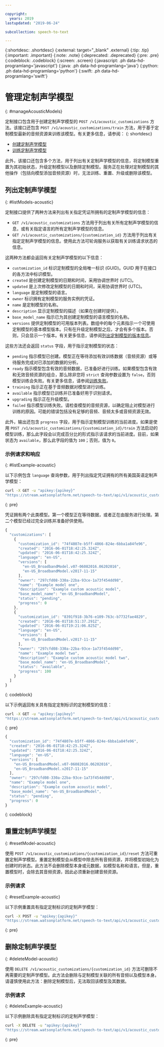 ```yaml
---

copyright:
  years: 2019
lastupdated: "2019-06-24"

subcollection: speech-to-text

---
```


{:shortdesc: .shortdesc}
{:external: target="_blank" .external}
{:tip: .tip}
{:important: .important}
{:note: .note}
{:deprecated: .deprecated}
{:pre: .pre}
{:codeblock: .codeblock}
{:screen: .screen}
{:javascript: .ph data-hd-programlang='javascript'}
{:java: .ph data-hd-programlang='java'}
{:python: .ph data-hd-programlang='python'}
{:swift: .ph data-hd-programlang='swift'}

# 管理定制声学模型
{: #manageAcousticModels}

定制接口包含用于创建定制声学模型的 `POST /v1/acoustic_customizations` 方法。该接口还包含 `POST /v1/acoustic_customizations/train` 方法，用于基于定制模型最新的音频资源来训练该模型。有关更多信息，请参阅：
{: shortdesc}

-   [创建定制声学模型](/docs/services/speech-to-text?topic=speech-to-text-acoustic#createModel-acoustic)
-   [训练定制声学模型](/docs/services/speech-to-text?topic=speech-to-text-acoustic#trainModel-acoustic)

此外，该接口还包含多个方法，用于列出有关定制声学模型的信息，将定制模型重置为其初始状态，升级定制模型以及删除定制模型。服务正在处理对定制模型的其他操作（包括向模型添加音频资源）时，无法训练、重置、升级或删除该模型。

## 列出定制声学模型
{: #listModels-acoustic}

定制接口提供了两种方法来列出有关指定凭证所拥有的定制声学模型的信息：

-   `GET /v1/acoustic_customizations` 方法用于列出有关所有定制声学模型的信息，或有关指定语言的所有定制声学模型的信息。
-   `GET /v1/acoustic_customizations/{customization_id}` 方法用于列出有关指定定制声学模型的信息。使用此方法可轮询服务以获取有关训练请求状态的信息。

这两种方法都会返回有关定制声学模型的以下信息：

-   `customization_id` 标识定制模型的全局唯一标识 (GUID)。GUID 用于在接口的各方法中标识模型。
-   `created` 是创建定制模型的日期和时间，采用协调世界时 (UTC)。
-   `updated` 是上次修改定制模型的日期和时间，采用协调世界时 (UTC)。
-   `language` 是定制模型的语言。
-   `owner` 标识拥有定制模型的服务实例的凭证。
-   `name` 是定制模型的名称。
-   `description` 显示定制模型的描述（如果在创建时提供）。
-   `base_model_name` 指示已为其创建定制模型的语言模型的名称。
-   `versions` 提供定制模型的可用版本列表。数组中的每个元素指示一个可使用定制模型的基本模型版本。只有在升级定制模型之后，才会有多个版本。否则，只会显示一个版本。有关更多信息，请参阅[列出定制模型的版本信息](/docs/services/speech-to-text?topic=speech-to-text-customUpgrade#upgradeList)。

这些方法还会返回 `status` 字段，用于指示定制模型的状态：

-   `pending` 指示模型已创建。模型正在等待添加有效训练数据（音频资源）或等待服务完成对已添加的数据的分析。
-   `ready` 指示模型包含有效的音频数据，已准备好进行训练。如果模型包含有效和无效音频资源的组合，那么除非您将 `strict` 查询参数设置为 `false`，否则模型训练会失败。有关更多信息，请参阅[训练失败](/docs/services/speech-to-text?topic=speech-to-text-acoustic#failedTraining-acoustic)。
-   `training` 指示正在基于音频数据对模型进行训练。
-   `available` 指示模型已训练并已准备好用于识别请求。
-   `upgrading` 指示正在升级模型。
-   `failed` 指示模型训练失败。请检查模型的音频资源，以确定阻止对模型进行训练的原因。可能的错误包括没有足够的音频、音频太多或音频资源无效。

此外，输出还包含 `progress` 字段，用于指示定制模型训练的当前进度。如果是使用 `POST /v1/acoustic_customizations/{customization_id}/train` 方法启动的模型训练，那么此字段会以完成百分比的形式指示该请求的当前进度。目前，如果状态为 `available`，那么此字段的值为 `100`；否则，值为 `0`。

### 示例请求和响应
{: #listExample-acoustic}

以下示例包含 `language` 查询参数，用于列出指定凭证拥有的所有美国英语定制声学模型：

```bash
curl -X GET -u "apikey:{apikey}"
"https://stream.watsonplatform.net/speech-to-text/api/v1/acoustic_customizations?language=en-US"
```
{: pre}

凭证拥有两个此类模型。第一个模型正在等待数据，或者正在由服务进行处理。第二个模型已经过完全训练并准备好供使用。

```javascript
{
  "customizations": [
    {
      "customization_id": "74f4807e-b5ff-4866-824e-6bba1a84fe96",
      "created": "2016-06-01T18:42:25.324Z",
      "updated": "2016-06-01T18:42:25.324Z",
      "language": "en-US",
      "versions": [
        "en-US_BroadbandModel.v07-06082016.06202016",
        "en-US_BroadbandModel.v2017-11-15"
      ],
      "owner": "297cfd08-330a-22ba-93ce-1a73f454dd98",
      "name": "Example model one",
      "description": "Example custom acoustic model",
      "base_model_name": "en-US_BroadbandModel",
      "status": "pending",
      "progress": 0
    },
    {
      "customization_id": "8391f918-3b76-e109-763c-b7732fae4829",
      "created": "2016-06-01T18:51:37.291Z",
      "updated": "2016-06-01T19:21:06.825Z",
      "language": "en-US",
      "versions": [
        "en-US_BroadbandModel.v2017-11-15"
      ],
      "owner": "297cfd08-330a-22ba-93ce-1a73f454dd98",
      "name": "Example model two",
      "description": "Example custom acoustic model two",
      "base_model_name": "en-US_BroadbandModel",
      "status": "available",
      "progress": 100
    }
  ]
}
```
{: codeblock}

以下示例返回有关具有指定定制标识的定制模型的信息：

```bash
curl -X GET -u "apikey:{apikey}"
"https://stream.watsonplatform.net/speech-to-text/api/v1/acoustic_customizations/{customization_id}"
```
{: pre}

```javascript
{
  "customization_id": "74f4807e-b5ff-4866-824e-6bba1a84fe96",
  "created": "2016-06-01T18:42:25.324Z",
  "updated": "2016-06-01T18:42:25.324Z",
  "language": "en-US",
  "versions": [
    "en-US_BroadbandModel.v07-06082016.06202016",
    "en-US_BroadbandModel.v2017-11-15"
  ],
  "owner": "297cfd08-330a-22ba-93ce-1a73f454dd98",
  "name": "Example model one",
  "description": "Example custom acoustic model",
  "base_model_name": "en-US_BroadbandModel",
  "status": "pending",
  "progress": 0
}
```
{: codeblock}

## 重置定制声学模型
{: #resetModel-acoustic}

使用 `POST /v1/acoustic_customizations/{customization_id}/reset` 方法可重置定制声学模型。重置定制模型会从模型中除去所有音频资源，并将模型初始化为创建时的状态。此方法不会删除模型本身或元数据，如模型名称和语言。但是，重置模型时，会除去其音频资源，因此必须重新创建音频资源。

### 示例请求
{: #resetExample-acoustic}

以下示例重置具有指定定制标识的定制声学模型：

```bash
curl -X POST -u "apikey:{apikey}"
"https://stream.watsonplatform.net/speech-to-text/api/v1/acoustic_customizations/{customization_id}/reset"
```
{: pre}

## 删除定制声学模型
{: #deleteModel-acoustic}

使用 `DELETE /v1/acoustic_customizations/{customization_id}` 方法可删除不再需要的定制声学模型。此方法会删除与定制模型关联的所有音频以及模型本身。请谨慎使用此方法：删除定制模型后，无法取回该模型及其数据。

### 示例请求
{: #deleteExample-acoustic}

以下示例删除具有指定定制标识的定制声学模型：

```bash
curl -X DELETE -u "apikey:{apikey}"
"https://stream.watsonplatform.net/speech-to-text/api/v1/acoustic_customizations/{customization_id}"
```
{: pre}
